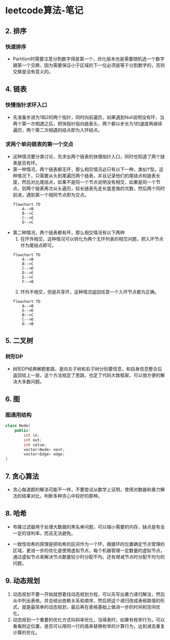 # leetcode算法-笔记

## 2. 排序

### 快速排序
- Partition时需要注意分割数字得是第一个，优化版本也是需要随机选一个数字跟第一个交换，因为需要保证小于区域的下一位必须是等于分割数字的，否则交换是没有意义的。

## 4. 链表

### 快慢指针求环入口
- 先准备步进为1和2的两个指针，同时向前遍历，如果遇到Null说明没有环，当两个第一次相遇之后，把快指针指向链表头，两个都以步长为1的速度再继续遍历，两个第二次相遇的结点即为入环结点。

### 求两个单向链表的第一个交点
- 这种情况要分类讨论，先求出两个链表的快慢指针入口，同时也知道了两个链表是否有环。
- 第一种情况，两个链表都无环，那么相交情况必只有以下一种，类似Y型。这种情况下，只需要从头到尾遍历两个链表，并且记录他们的尾结点和链表长度，然后对比尾结点，如果不是同一个节点说明没有相交，如果是同一个节点，则两个链表再次从头遍历，较长链表先走长度差值的次数，然后两个同时前进，遇到第一个相同节点即为交点。
	```mermaid
	flowchart TD
		A-->B
		B-->C
		C-->E
		D-->C
	```
- 第二种情况，两个链表都有环，那么相交情况有以下两种
	1. 在环外相交，这种情况可以转化为两个无环列表的相交问题，把入环节点作为尾结点即可。
	```mermaid
	flowchart TD
		A-->B
		B-->C
		C-->D
		D-->E
		E-->C
		F-->B
	```
	2. 环外不相交，但是共享环，这种情况返回任意一个入环节点都为正确。
	```mermaid
	flowchart TD
		A-->B
		E-->D
		B-->C
		C-->D
		D-->B
	```

## 5. 二叉树

### 树形DP
- 树形DP经典解题套路，是向左子树和右子树分别要信息，和自身信息整合后返回给上一层，这个方法规定了思路，也定了代码大致框架，可以很方便的解决大多数问题。

## 6. 图

### 图通用结构
```cpp
class Node{
	public:
		int in;
		int out;
		int value;
		vector<Node> next;
		vector<Edge> edge;
}
```

## 7. 贪心算法

- 贪心每道题的解法可能不一样，不要尝试从数学上证明，使用对数器和暴力解法的结果对比，判断多种贪心中较好的那种。

## 8. 哈希
- 布隆过滤器用于处理大数据的黑名单问题，可以缩小需要的内存，缺点是有会一定的误判率，而且无法避免。

- 一致性哈希的原理是把哈希的区间作为一个环，根据环的位置确定节点管理的区域，更进一步的优化是使用虚拟节点，每个机器管理一定数量的虚拟节点，通过虚拟节点来解决节点数量较少时分配不均，还有增减节点时分配不均匀的问题。

## 9. 动态规划
1. 动态规划不要一开始就想着找动态规划方程，可以先写出暴力递归解法，然后从中列出表格，并总结出依赖关系和顺序，然后把这个递归改成表格取值的形式，就是最简单的动态规划，最后再在表格基础上做进一步的时间和空间优化。
2. 动态规划一个重要的优化方式叫斜率优化，当填表时，如果有枚举行为，可以看看附近位置，是否可以用同一行的值来替换枚举的计算行为，达到减去重复计算的优化。